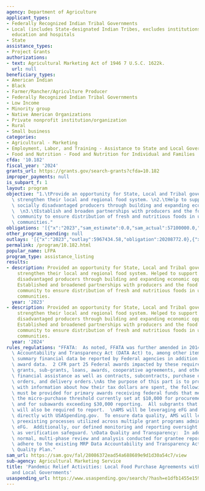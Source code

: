 ```yaml
---
agency: Department of Agriculture
applicant_types:
- Federally Recognized Indian Tribal Governments
- Local (includes State-designated Indian Tribes, excludes institutions of higher
  education and hospitals
- State
assistance_types:
- Project Grants
authorizations:
- text: Agricultural Marketing Act of 1946 7 U.S.C. 1622k.
  url: null
beneficiary_types:
- American Indian
- Black
- Farmer/Rancher/Agriculture Producer
- Federally Recognized Indian Tribal Governments
- Low Income
- Minority group
- Native American Organizations
- Private nonprofit institution/organization
- Rural
- Small business
categories:
- Agricultural - Marketing
- Employment, Labor, and Training - Assistance to State and Local Governments
- Food and Nutrition - Food and Nutrition for Individual and Families
cfda: '10.182'
fiscal_year: '2024'
grants_url: https://grants.gov/search-grants?cfda=10.182
improper_payments: null
is_subpart_f: 1
layout: program
objective: "1.\tProvide an opportunity for State, Local and Tribal governments to\
  \ strengthen their local and regional food system. \n2.\tHelp to support local and\
  \ socially disadvantaged producers through building and expanding economic opportunities.\
  \  \n3.\tEstablish and broaden partnerships with producers and the food distribution\
  \ community to ensure distribution of fresh and nutritious foods in underserved\
  \ communities."
obligations: '[{"x":"2023","sam_estimate":0.0,"sam_actual":57100000.0,"usa_spending_actual":65972400.0},{"x":"2024","sam_estimate":0.0,"sam_actual":23700000.0,"usa_spending_actual":23665026.0},{"x":"2025","sam_estimate":0.0,"sam_actual":0.0,"usa_spending_actual":244944800.0}]'
other_program_spending: null
outlays: '[{"x":"2023","outlay":5967434.58,"obligation":20208772.0},{"x":"2024","outlay":28343589.95,"obligation":23545026.0},{"x":"2025","outlay":0.0,"obligation":244944800.0}]'
permalink: /program/10.182.html
popular_name: LFPA
program_type: assistance_listing
results:
- description: Provided an opportunity for State, Local and Tribal governments to
    strengthen their local and regional food system. Helped to support local and socially
    disadvantaged producers through building and expanding economic opportunities.
    Established and broadened partnerships with producers and the food distribution
    community to ensure distribution of fresh and nutritious foods in underserved
    communities.
  year: '2023'
- description: Provided an opportunity for State, Local and Tribal governments to
    strengthen their local and regional food system. Helped to support local and socially
    disadvantaged producers through building and expanding economic opportunities.
    Established and broadened partnerships with producers and the food distribution
    community to ensure distribution of fresh and nutritious foods in underserved
    communities.
  year: '2024'
rules_regulations: "FFATA:  As noted, FFATA was further amended in 2014 by the Digital\
  \ Accountability and Transparency Act (DATA Act) to, among other items, require\
  \ summary financial data be reported by Federal agencies in addition to Federal\
  \ award data.  2 CFR part 25 Federal awards impacted by these requirements include\
  \ grants, sub-grants, loans, awards, cooperative agreements, and other forms of\
  \ financial assistance as well as contracts, subcontracts, purchase orders, task\
  \ orders, and delivery orders.\nAs the purpose of this part is to provide the public\
  \ with information about how their tax dollars are spent, the following information\
  \ must be provided for primary awards receiving federal funds that meet or exceed\
  \ the micro-purchase threshold currently set at $10,000 for procurement contracts\
  \ and for subawards exceeding $30,000 reporting.  All subgrants that exceed $25,000\
  \ will also be required to report.  \nAMS will be leveraging eFG and interfacing\
  \ directly with USASpending.gov.  To ensure data quality, AMS will leverage the\
  \ preexisting processes utilized across multiple grant programs administered through\
  \ eFG.  Additionally, our defined monitoring and reporting oversight will serve\
  \ as verification safeguard. \nData Quality and Transparency:  In addition to the\
  \ normal, multi-phase review and analysis conducted for grantee reports, AMS will\
  \ adhere to the existing MRP Data Accountability and Transparency Act (DATA Act)\
  \ Quality Plan."
sam_url: https://sam.gov/fal/28086372ead54a688689e9d1d30a54c7/view
sub-agency: Agricultural Marketing Service
title: 'Pandemic Relief Activities: Local Food Purchase Agreements with States, Tribes,
  and Local Governments'
usaspending_url: https://www.usaspending.gov/search/?hash=e1dfb1455e1592cc5a2ed3b75737477f
---
```


